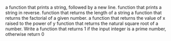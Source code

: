  a function that prints a string, followed by a new line.
function that prints a string in reverse.
 function that returns the length of a string
 a function that returns the factorial of a given number.
a function that returns the value of x raised to the power of y
function that returns the natural square root of a number.
Write a function that returns 1 if the input integer is a prime number, otherwise return 0
